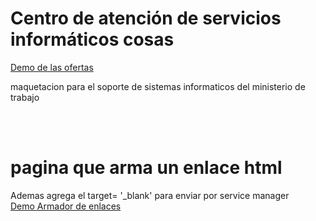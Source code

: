 <h1>Centro de atención de servicios informáticos cosas</h1>
<a href="https://hernanruscica.github.io/ServiciosInformaticosSoporte/">Demo de las ofertas</a>
<p>maquetacion para el soporte de sistemas informaticos del ministerio de trabajo</p> <br><br>
<h1>pagina que arma un enlace html</h1>
<p>Ademas agrega el target= '_blank' para enviar por service manager<br>
<a href= 'https://hernanruscica.github.io/ServiciosInformaticosSoporte/armadoEnlacesHTML/'>Demo Armador de enlaces</a> </p>
